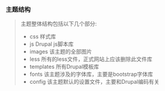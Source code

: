 ### 主题结构 ###
> 主题整体结构包括以下几个部分:
> * css 样式库
> * js Drupal js脚本库
> * images 该主题的全部图片
> * less 所有的less文件，正式网站上应该删除此文件库
> * templates 所有Drupal模板库
> * fonts 该主题涉及的字体库，主要是bootstrap字体库
> * config 该主题默认的设置文件，主要和Drupal编码有关
